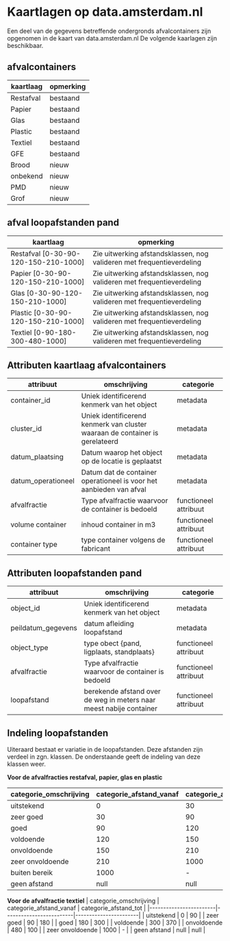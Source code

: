 # Kaartlagen op data.amsterdam.nl

Een deel van de gegevens betreffende ondergronds afvalcontainers zijn opgenomen in de kaart van data.amsterdam.nl
De volgende kaarlagen zijn beschikbaar.

## afvalcontainers

| **kaartlaag**                        | opmerking                                                             |
|--------------------------------------|-----------------------------------------------------------------------|
| Restafval                            | bestaand                                                              |
| Papier                               | bestaand                                                              |
| Glas                                 | bestaand                                                              |
| Plastic                              | bestaand                                                              |
| Textiel                              | bestaand                                                              |
| GFE                                  | bestaand                                                              |
| Brood                                | nieuw                                                                 |
| onbekend                             | nieuw                                                                 |
| PMD                                  | nieuw                                                                 |
| Grof                                 | nieuw                                                                 |


## afval loopafstanden pand

| **kaartlaag**                        | opmerking                                                             |
|--------------------------------------|-----------------------------------------------------------------------|
| Restafval [0-30-90-120-150-210-1000] | Zie uitwerking afstandsklassen, nog valideren met frequentieverdeling |
| Papier  [0-30-90-120-150-210-1000]   | Zie uitwerking afstandsklassen, nog valideren met frequentieverdeling |
| Glas  [0-30-90-120-150-210-1000]     | Zie uitwerking afstandsklassen, nog valideren met frequentieverdeling |
| Plastic  [0-30-90-120-150-210-1000]  | Zie uitwerking afstandsklassen, nog valideren met frequentieverdeling |
| Textiel  [0-90-180-300-480-1000]     | Zie uitwerking afstandsklassen, nog valideren met frequentieverdeling |


## Attributen kaartlaag afvalcontainers

| attribuut          | omschrijving                                                                 | categorie             |
|--------------------|------------------------------------------------------------------------------|-----------------------|
| container_id       | Uniek identificerend kenmerk van het object                                  | metadata              |
| cluster_id         | Uniek identificerend kenmerk van cluster waaraan de container is gerelateerd | metadata              |
| datum_plaatsing    | Datum waarop het object op de locatie is geplaatst                           | metadata              |
| datum_operationeel | Datum dat de container operationeel is voor het aanbieden van afval          | metadata              |
| afvalfractie       | Type afvalfractie waarvoor de container is bedoeld                           | functioneel attribuut |
| volume container   | inhoud container in m3                                                       | functioneel attribuut |
| container type     | type container volgens de fabricant                                          | functioneel attribuut |

## Attributen loopafstanden pand

| attribuut          | omschrijving                                                        | categorie             |
|--------------------|---------------------------------------------------------------------|-----------------------|
| object_id          | Uniek identificerend kenmerk van het object                         | metadata              |
| peildatum_gegevens | datum afleiding loopafstand                                         | metadata              |
| object_type        | type obect {pand, ligplaats, standplaats}                           | functioneel attribuut |
| afvalfractie       | Type afvalfractie waarvoor de container is bedoeld                  | functioneel attribuut |
| loopafstand        | berekende afstand over de weg in meters naar meest nabije container | functioneel attribuut |

## Indeling loopafstanden
Uiteraard bestaat er variatie in de loopafstanden. Deze afstanden zijn verdeel in zgn. klassen.
De onderstaande geeft de indeling van deze klassen weer.

**Voor de afvalfracties restafval, papier, glas en plastic**

| categorie_omschrijving | categorie_afstand_vanaf | categorie_afstand_tot |
|------------------------|-------------------------|-----------------------|
| uitstekend             | 0                       | 30                    |
| zeer goed              | 30                      | 90                    |
| goed                   | 90                      | 120                   |
| voldoende              | 120                     | 150                   |
| onvoldoende            | 150                     | 210                   |
| zeer onvoldoende       | 210                     | 1000                  |
| buiten bereik          | 1000                    | -                     |
| geen afstand           | null                    | null                  |


**Voor de afvalfractie textiel**
| categorie_omschrijving | categorie_afstand_vanaf | categorie_afstand_tot |
|------------------------|-------------------------|-----------------------|
| uitstekend             | 0                       | 90                    |
| zeer goed              | 90                      | 180                   |
| goed                   | 180                     | 300                   |
| voldoende              | 300                     | 370                   |
| onvoldoende            | 480                     | 100                   |
| zeer onvoldoende       | 1000                    | -                     |
| geen afstand           | null                    | null                  |
